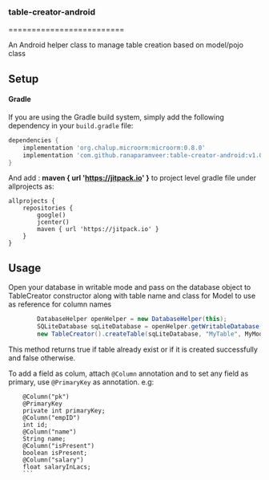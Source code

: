 ### table-creator-android
=========================

An Android helper class to manage table creation based on model/pojo class

Setup
-----
#### Gradle

If you are using the Gradle build system, simply add the following dependency in your `build.gradle` file:

```groovy
dependencies {
    implementation 'org.chalup.microorm:microorm:0.8.0'
    implementation 'com.github.ranaparamveer:table-creator-android:v1.0.4'
}
```


And add : **maven { url 'https://jitpack.io' }** to project level gradle file under allprojects as:


```
allprojects {
    repositories {
        google()
        jcenter()
        maven { url 'https://jitpack.io' }
    }
}
```

Usage
-----

Open your database in writable mode and pass on the database object to TableCreator constructor along with table name and class for Model to use as reference for column names

```java
        DatabaseHelper openHelper = new DatabaseHelper(this);
        SQLiteDatabase sqLiteDatabase = openHelper.getWritableDatabase();
        new TableCreator().createTable(sqLiteDatabase, "MyTable", MyModel.class);
```

This method returns true if table already exist or if it is created successfully and false otherwise.


To add a field as colum, attach ```@Column``` annotation and to set any field as primary, use ```@PrimaryKey``` as annotation. e.g:

```
    @Column("pk")
    @PrimaryKey
    private int primaryKey;
    @Column("empID")
    int id;
    @Column("name")
    String name;
    @Column("isPresent")
    boolean isPresent;
    @Column("salary")
    float salaryInLacs;
    ```